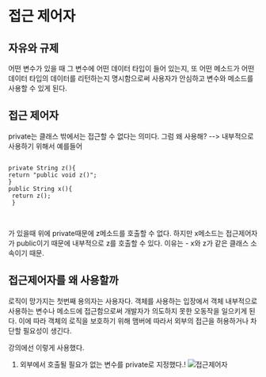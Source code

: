 접근 제어자
===============
자유와 규제
----------------
어떤 변수가 있을 때 그 변수에 어떤 데이터 타입이 들어 있는지, 또 어떤 메소드가 어떤 데이터 타입의 데이터를 리턴하는지 명시함으로써 사용자가 안심하고
변수와 메소드를 사용할 수 있게 된다. 

접근 제어자
-------------
private는 클래스 밖에서는 접근할 수 없다는 의미다. 그럼 왜 사용해?
--> 내부적으로 사용하기 위해서
예를들어
<pre>
<code>
private String z(){
return "public void z()";
}
public String x(){
 return z();
 }
 </code>
 </pre>
 가 있을때 
 위에 private때문에 z메소드를 호출할 수 없다.
 하지만 x메소드는 접근제어자가 public이기 때문에 내부적으로 z를 호출할 수 있다.
 이유는 - x와 z가 같은 클래스 소속이기 때문.
 
접근제어자를 왜 사용할까
--------------------
로직이 망가지는 첫번째 용의자는 사용자다. 
객체를 사용하는 입장에서 객체 내부적으로 사용하는 변수나 메소드에 접근함으로써 개발자가 의도하지 못한 오동작을 일으키게 된다.
이에 따라 객체의 로직을 보호하기 위해 맴버에 따라서 외부의 접근을 허용하거나 차단할 필요성이 생긴다.

강의에선 이렇게 사용했다.
1. 외부에서 호출될 필요가 없는 변수를 private로 지정했다.!
![접근제어자](https://user-images.githubusercontent.com/87793069/147869418-d6c63d3e-e5a7-4c44-af9d-c6675a97bd9e.png)


